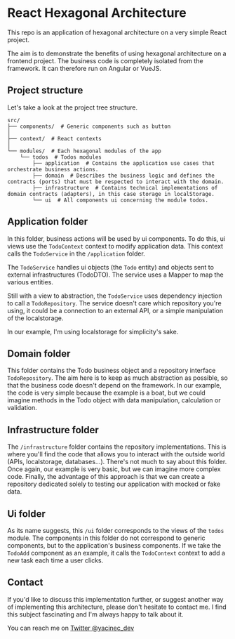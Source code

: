 # React Hexagonal Architecture

This repo is an application of hexagonal architecture on a very simple React project.

The aim is to demonstrate the benefits of using hexagonal architecture on a frontend project. The business code is completely isolated from the framework. It can therefore run on Angular or VueJS.


## Project structure

Let's take a look at the project tree structure.

```
src/
├── components/  # Generic components such as button
│   
├── context/  # React contexts
│   
└── modules/  # Each hexagonal modules of the app
    └── todos  # Todos modules
        ├── application  # Contains the application use cases that orchestrate business actions.
        ├── domain  # Describes the business logic and defines the contracts (ports) that must be respected to interact with the domain.
        ├── infrastructure  # Contains technical implementations of domain contracts (adapters), in this case storage in localStorage.
        └── ui  # All components ui concerning the module todos.
```

## Application folder

In this folder, business actions will be used by ui components.
To do this, ui views use the `TodoContext` context to modify application data.
This context calls the `TodoService` in the `/application` folder.

The `TodoService` handles ui objects (the `Todo` entity) and objects sent to external infrastructures (TodoDTO).
The service uses a Mapper to map the various entities.

Still with a view to abstraction, the `TodoService` uses dependency injection to call a `TodoRepository`.
The service doesn't care which repository you're using, it could be a connection to an external API, or a simple manipulation of the localstorage.

In our example, I'm using localstorage for simplicity's sake.


## Domain folder

This folder contains the Todo business object and a repository interface `TodoRepository`.
The aim here is to keep as much abstraction as possible, so that the business code doesn't depend on the framework.
In our example, the code is very simple because the example is a boat, but we could imagine methods in the Todo object with
data manipulation, calculation or validation.


## Infrastructure folder

The `/infrastructure` folder contains the repository implementations.
This is where you'll find the code that allows you to interact with the outside world (APIs, localstorage, databases...).
There's not much to say about this folder.
Once again, our example is very basic, but we can imagine more complex code.
Finally, the advantage of this approach is that we can create a repository dedicated solely to testing our application with mocked or fake data.


## Ui folder

As its name suggests, this `/ui` folder corresponds to the views of the `todos` module.
The components in this folder do not correspond to generic components, but to the application's business components.
If we take the `TodoAdd` component as an example, it calls the `TodoContext` context to add a new task each time a user clicks.


## Contact

If you'd like to discuss this implementation further, or suggest another way of implementing this architecture, please don't hesitate to contact me. I find this subject fascinating and I'm always happy to talk about it.

You can reach me on [Twitter @yacinec_dev](https://x.com/yacinec_dev)